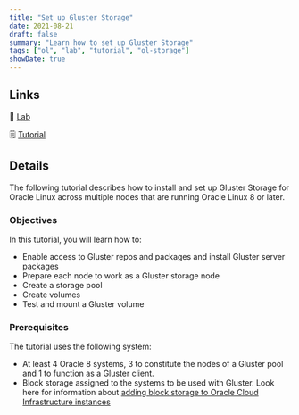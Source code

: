 ```yaml
---
title: "Set up Gluster Storage"
date: 2021-08-21
draft: false
summary: "Learn how to set up Gluster Storage"
tags: ["ol", "lab", "tutorial", "ol-storage"]
showDate: true
---
```


## Links

:crescent_moon: [Lab](https://luna.oracle.com/lab/4de49ca0-6b00-4c69-95a7-a60a4b21ab78)

:spiral_notepad: [Tutorial](https://docs.oracle.com//en/learn/gluster-oracle-linux)

## Details

The following tutorial describes how to install and set up Gluster Storage for Oracle Linux across multiple nodes that are running Oracle Linux 8 or later.

### Objectives

In this tutorial, you will learn how to:

- Enable access to Gluster repos and packages and install Gluster server packages
- Prepare each node to work as a Gluster storage node
- Create a storage pool
- Create volumes
- Test and mount a Gluster volume

### Prerequisites

The tutorial uses the following system:

- At least 4 Oracle 8 systems, 3 to constitute the nodes of a Gluster pool and 1 to function as a Gluster client.
- Block storage assigned to the systems to be used with Gluster. Look here for information about [adding block storage to Oracle Cloud Infrastructure instances](https://docs.oracle.com/en-us/iaas/Content/Block/Tasks/attachingavolume.htm)
